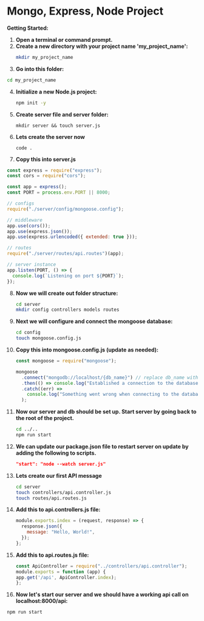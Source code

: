 # Mongo, Express, Node Project

**Getting Started:**

1. **Open a terminal or command prompt.**
2. **Create a new directory with your project name 'my_project_name':**
   ```bash
   mkdir my_project_name
   ```
3. **Go into this folder:**

  ```bash
  cd my_project_name
  ```

4. **Initialize a new Node.js project:**

   ```bash
   npm init -y
   ```

5. **Create server file and server folder:**

   ```
   mkdir server && touch server.js
   ```

6. **Lets create the server now**

   ```
   code .
   ```

7. **Copy this into server.js**

  ```javascript
  const express = require("express");
  const cors = require("cors");

  const app = express();
  const PORT = process.env.PORT || 8000;

  // configs
  require("./server/config/mongoose.config");

  // middleware
  app.use(cors());
  app.use(express.json());
  app.use(express.urlencoded({ extended: true }));

  // routes
  require("./server/routes/api.routes")(app);

  // server instance
  app.listen(PORT, () => {
    console.log(`Listening on port ${PORT}`);
  });
  ```

8. **Now we will create out folder structure:**
   ```bash
   cd server
   mkdir config controllers models routes
   ```
9. **Next we will configure and connect the mongoose database:**
   ```bash
   cd config
   touch mongoose.config.js
   ```
10. **Copy this into mongoose.config.js (update as needed):**

    ```javascript
    const mongoose = require("mongoose");

    mongoose
      .connect("mongodb://localhost/{db_name}") // replace db_name with your database name)
      .then(() => console.log("Established a connection to the database"))
      .catch((err) =>
        console.log("Something went wrong when connecting to the database", err)
      );
    ```

11. **Now our server and db should be set up. Start server by going back to the root of the project.**
    ```bash
    cd ../..
    npm run start
    ```
12. **We can update our package.json file to restart server on update by adding the following to scripts.**
    ```json
    "start": "node --watch server.js"
    ```
13. **Lets create our first API message**
    ```bash
    cd server
    touch controllers/api.controller.js
    touch routes/api.routes.js
    ```
14. **Add this to api.controllers.js file:**
    ```javascript
    module.exports.index = (request, response) => {
      response.json({
        message: "Hello, World!",
      });
    };
    ```
15. **Add this to api.routes.js file:**
    ```javascript
    const ApiController = require("../controllers/api.controller");
    module.exports = function (app) {
    app.get('/api', ApiController.index);
    };
    ```

16. **Now let's start our server and we should have a working api call on localhost:8000/api:**
  ```bash
  npm run start
  ```
